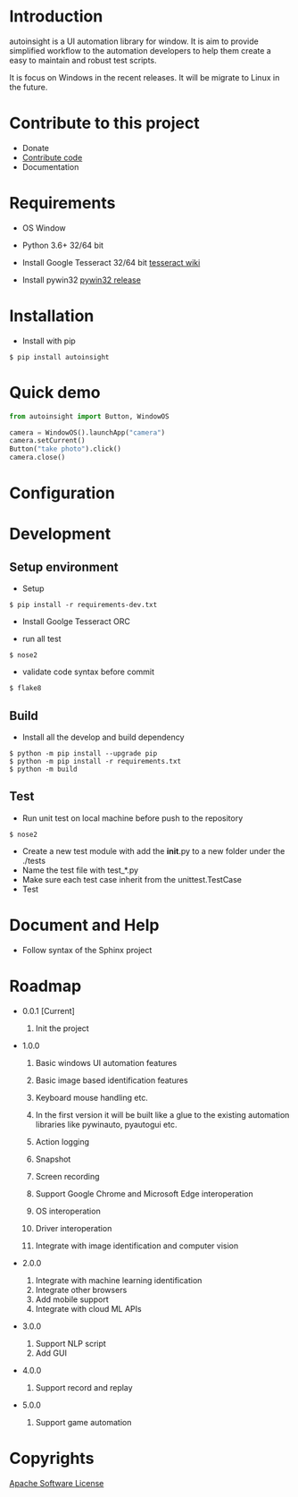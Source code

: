 # Introduction

autoinsight is a UI automation library for window. It is aim to provide simplified workflow to the automation developers
to help them create a easy to maintain and robust test scripts.

It is focus on Windows in the recent releases. It will be migrate to Linux in the future.

# Contribute to this project

- Donate
- [Contribute code](https://github.com/shangerxin/autoinsight/issues)
- Documentation

# Requirements

- OS
  Window

- Python 3.6+ 32/64 bit
- Install Google Tesseract 32/64 bit
  [tesseract wiki](https://github.com/UB-Mannheim/tesseract/wiki)
- Install pywin32
  [pywin32 release](https://github.com/mhammond/pywin32/releases)

# Installation

- Install with pip

```
$ pip install autoinsight
```

# Quick demo

```python
from autoinsight import Button, WindowOS

camera = WindowOS().launchApp("camera")
camera.setCurrent()
Button("take photo").click()
camera.close()
```

# Configuration

# Development

## Setup environment

- Setup

```
$ pip install -r requirements-dev.txt
```

- Install Goolge Tesseract ORC

- run all test

```
$ nose2
```

- validate code syntax before commit

```
$ flake8
```

## Build

- Install all the develop and build dependency

```
$ python -m pip install --upgrade pip
$ python -m pip install -r requirements.txt
$ python -m build
```

## Test

- Run unit test on local machine before push to the repository

```
$ nose2
```

- Create a new test module with add the __init__.py to a new folder under the ./tests
- Name the test file with test_*.py
- Make sure each test case inherit from the unittest.TestCase
- Test

# Document and Help

- Follow syntax of the Sphinx project

# Roadmap

- 0.0.1 [Current]
    1. Init the project

- 1.0.0

    1. Basic windows UI automation features
    2. Basic image based identification features
    3. Keyboard mouse handling etc.
    4. In the first version it will be built like a glue to the existing
       automation libraries like pywinauto, pyautogui etc.

    5. Action logging
    6. Snapshot
    7. Screen recording
    8. Support Google Chrome and Microsoft Edge interoperation
    9. OS interoperation
    10. Driver interoperation
    11. Integrate with image identification and computer vision

- 2.0.0
    1. Integrate with machine learning identification
    2. Integrate other browsers
    3. Add mobile support
    4. Integrate with cloud ML APIs

- 3.0.0
    1. Support NLP script
    2. Add GUI

- 4.0.0
    1. Support record and replay

- 5.0.0
    1. Support game automation

# Copyrights

[Apache Software License](http://www.apache.org/licenses/)
